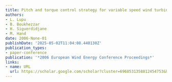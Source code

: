 ```yaml
---
title: Pitch and torque control strategy for variable speed wind turbines
authors:
- L. Lupu
- B. Boukhezzar
- H. Siguerdidjane
- M. Hand
date: 2006-None-01
publishDate: '2025-05-02T11:04:08.440130Z'
publication_types:
- paper-conference
publication: '*2006 European Wind Energy Conference Proceedings*'
links:
- name: URL
  url: https://scholar.google.com/scholar?cluster=6968531358812454753&hl=en&oi=scholarr
---
```

